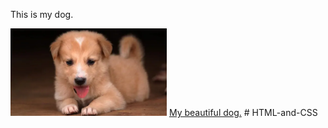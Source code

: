 <!DOCTYPE html>
<html>
<title>My cute dog!</title>
 <body>
 <nav>
  <p>This is my dog.</p>
  <img src="Dog.jpg" width="250px" alt="This is my dog.">
  <a href="https://akm-img-a-in.tosshub.com/indiatoday/images/story/201909/Dog-647x363.jpeg?6NdvdU2JyQyYAZw3lUq0qcSO0dzPuzbD">My beautiful dog.</a>
 </body>
</html># HTML-and-CSS